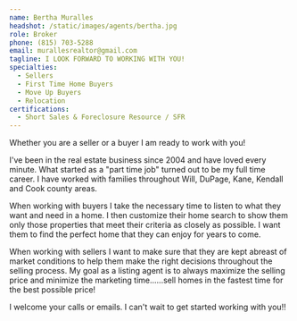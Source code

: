 ```yaml
---
name: Bertha Muralles
headshot: /static/images/agents/bertha.jpg
role: Broker
phone: (815) 703-5288
email: murallesrealtor@gmail.com
tagline: I LOOK FORWARD TO WORKING WITH YOU!
specialties:
  - Sellers
  - First Time Home Buyers
  - Move Up Buyers
  - Relocation
certifications:
  - Short Sales & Foreclosure Resource / SFR
---
```


Whether you are a seller or a buyer I am ready to work with you!

I've been in the real estate business since 2004 and have loved every minute. What started as a "part time job" turned out to be my full time career. I have worked with families throughout Will, DuPage, Kane, Kendall and Cook county areas.

When working with buyers I take the necessary time to listen to what they want and need in a home. I then customize their home search to show them only those properties that meet their criteria as closely as possible. I want them to find the perfect home that they can enjoy for years to come.

When working with sellers I want to make sure that they are kept abreast of market conditions to help them make the right decisions throughout the selling process. My goal as a listing agent is to always maximize the selling price and minimize the marketing time......sell homes in the fastest time for the best possible price!

I welcome your calls or emails. I can't wait to get started working with you!!
